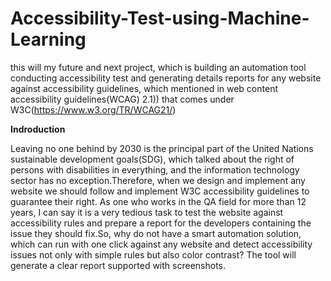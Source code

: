 # Accessibility-Test-using-Machine-Learning
this will my future and next project, which is building an automation tool conducting accessibility test and generating details reports for any website against accessibility guidelines, which mentioned in web content accessibility guidelines(WCAG) 2.1)) that comes under W3C(https://www.w3.org/TR/WCAG21/)

**Indroduction**

Leaving no one behind by 2030 is the principal part of the United Nations sustainable development goals(SDG), which talked about the right of persons with disabilities in everything, and the information technology sector has no exception.Therefore, when we design and implement any website we should follow and implement W3C accessibility guidelines to guarantee their right. As one who works in the QA field for more than 12 years, I can say it is a very tedious task to test the website against accessibility rules and prepare a report for the developers containing the issue they should fix.So, why do not have a smart automation solution, which can run with one click against any website and detect accessibility issues not only with simple rules but also color contrast? The tool will generate a clear report supported with screenshots.
